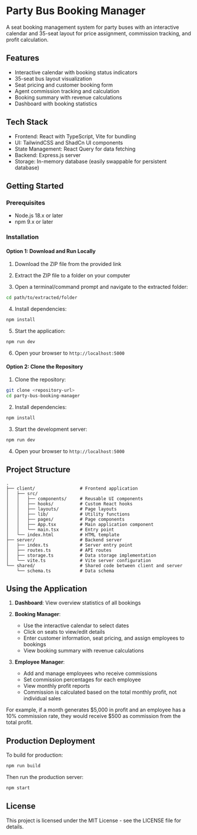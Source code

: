 # Party Bus Booking Manager

A seat booking management system for party buses with an interactive calendar and 35-seat layout for price assignment, commission tracking, and profit calculation.

## Features

- Interactive calendar with booking status indicators
- 35-seat bus layout visualization
- Seat pricing and customer booking form
- Agent commission tracking and calculation
- Booking summary with revenue calculations
- Dashboard with booking statistics

## Tech Stack

- Frontend: React with TypeScript, Vite for bundling
- UI: TailwindCSS and ShadCn UI components
- State Management: React Query for data fetching
- Backend: Express.js server
- Storage: In-memory database (easily swappable for persistent database)

## Getting Started

### Prerequisites

- Node.js 18.x or later
- npm 9.x or later

### Installation

#### Option 1: Download and Run Locally

1. Download the ZIP file from the provided link

2. Extract the ZIP file to a folder on your computer

3. Open a terminal/command prompt and navigate to the extracted folder:

```bash
cd path/to/extracted/folder
```

4. Install dependencies:

```bash
npm install
```

5. Start the application:

```bash
npm run dev
```

6. Open your browser to `http://localhost:5000`

#### Option 2: Clone the Repository

1. Clone the repository:

```bash
git clone <repository-url>
cd party-bus-booking-manager
```

2. Install dependencies:

```bash
npm install
```

3. Start the development server:

```bash
npm run dev
```

4. Open your browser to `http://localhost:5000`

## Project Structure

```
.
├── client/                 # Frontend application
│   ├── src/                
│   │   ├── components/     # Reusable UI components
│   │   ├── hooks/          # Custom React hooks
│   │   ├── layouts/        # Page layouts
│   │   ├── lib/            # Utility functions
│   │   ├── pages/          # Page components
│   │   ├── App.tsx         # Main application component
│   │   └── main.tsx        # Entry point
│   └── index.html          # HTML template
├── server/                 # Backend server
│   ├── index.ts            # Server entry point
│   ├── routes.ts           # API routes
│   ├── storage.ts          # Data storage implementation
│   └── vite.ts             # Vite server configuration
└── shared/                 # Shared code between client and server
    └── schema.ts           # Data schema
```

## Using the Application

1. **Dashboard**: View overview statistics of all bookings

2. **Booking Manager**: 
   - Use the interactive calendar to select dates
   - Click on seats to view/edit details
   - Enter customer information, seat pricing, and assign employees to bookings
   - View booking summary with revenue calculations

3. **Employee Manager**:
   - Add and manage employees who receive commissions
   - Set commission percentages for each employee
   - View monthly profit reports
   - Commission is calculated based on the total monthly profit, not individual sales
   
For example, if a month generates $5,000 in profit and an employee has a 10% commission rate, they would receive $500 as commission from the total profit.

## Production Deployment

To build for production:

```bash
npm run build
```

Then run the production server:

```bash
npm start
```

## License

This project is licensed under the MIT License - see the LICENSE file for details.